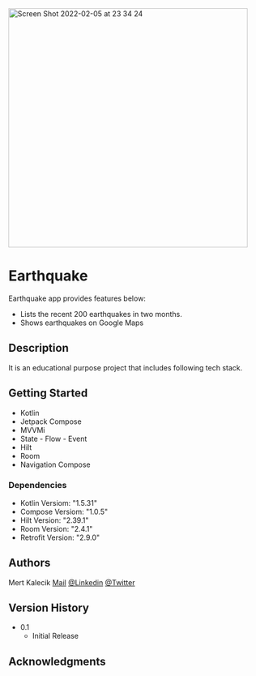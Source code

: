 <img width="472" alt="Screen Shot 2022-02-05 at 23 34 24" src="https://user-images.githubusercontent.com/38656031/152658027-17f0f7a8-bb69-400e-867f-a61a8d543229.png">

# Earthquake

Earthquake app provides features below:
* Lists the recent 200 earthquakes in two months.
* Shows earthquakes on Google Maps

## Description

It is an educational purpose project that includes following tech stack.

## Getting Started
* Kotlin
* Jetpack Compose
* MVVMi
* State - Flow - Event
* Hilt
* Room
* Navigation Compose


### Dependencies
* Kotlin Versiom: "1.5.31"
* Compose Versiom: "1.0.5"
* Hilt Version: "2.39.1"
* Room Version: "2.4.1"
* Retrofit Version: "2.9.0" 

## Authors

Mert Kalecik
[Mail](mert.kalecik@hotmail.com)
[@Linkedin](https://www.linkedin.com/in/mert-kalecik-129202b5)
[@Twitter](https://twitter.com/mertkalecik)

## Version History

* 0.1
    * Initial Release

## Acknowledgments
